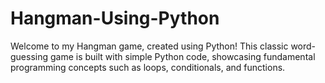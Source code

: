 # Hangman-Using-Python
Welcome to my Hangman game, created using Python! This classic word-guessing game is built with simple Python code, showcasing fundamental programming concepts such as loops, conditionals, and functions.
